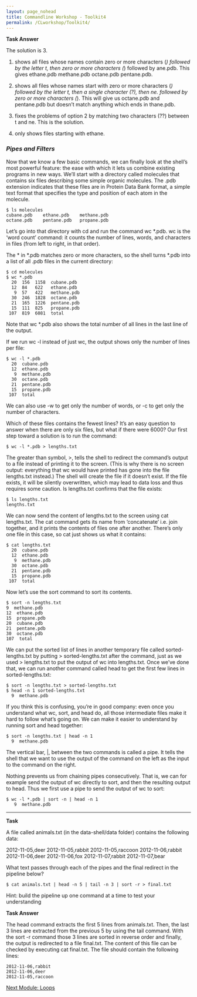 ```yaml
---
layout: page_nohead
title: Commandline Workshop - Toolkit4
permalink: /CLworkshop/Toolkit4/
---
```


__Task Answer__

The solution is 3.

1. shows all files whose names contain zero or more characters (*) followed by the letter t, then zero or more characters (*) followed by ane.pdb. This gives ethane.pdb methane.pdb octane.pdb pentane.pdb.

2. shows all files whose names start with zero or more characters (*) followed by the letter t, then a single character (?), then ne. followed by zero or more characters (*). This will give us octane.pdb and pentane.pdb but doesn’t match anything which ends in thane.pdb.

3. fixes the problems of option 2 by matching two characters (??) between t and ne. This is the solution.

4. only shows files starting with ethane.

### _Pipes and Filters_

Now that we know a few basic commands, we can finally look at the shell’s most powerful feature: the ease with which it lets us combine existing programs in new ways. We’ll start with a directory called molecules that contains six files describing some simple organic molecules. The .pdb extension indicates that these files are in Protein Data Bank format, a simple text format that specifies the type and position of each atom in the molecule.

```shell
$ ls molecules
cubane.pdb    ethane.pdb    methane.pdb
octane.pdb    pentane.pdb   propane.pdb
```

Let’s go into that directory with cd and run the command wc *.pdb. wc is the ‘word count’ command: it counts the number of lines, words, and characters in files (from left to right, in that order).

The * in *.pdb matches zero or more characters, so the shell turns *.pdb into a list of all .pdb files in the current directory:

```shell
$ cd molecules
$ wc *.pdb
  20  156  1158  cubane.pdb
  12  84   622   ethane.pdb
   9  57   422   methane.pdb
  30  246  1828  octane.pdb
  21  165  1226  pentane.pdb
  15  111  825   propane.pdb
 107  819  6081  total
```
Note that wc *.pdb also shows the total number of all lines in the last line of the output.

If we run wc -l instead of just wc, the output shows only the number of lines per file:

```shell
$ wc -l *.pdb
  20  cubane.pdb
  12  ethane.pdb
   9  methane.pdb
  30  octane.pdb
  21  pentane.pdb
  15  propane.pdb
 107  total
 ```
We can also use -w to get only the number of words, or -c to get only the number of characters.
 
Which of these files contains the fewest lines? It’s an easy question to answer when there are only six files, but what if there were 6000? Our first step toward a solution is to run the command:

```shell
$ wc -l *.pdb > lengths.txt
```

The greater than symbol, >, tells the shell to redirect the command’s output to a file instead of printing it to the screen. (This is why there is no screen output: everything that wc would have printed has gone into the file lengths.txt instead.) The shell will create the file if it doesn’t exist. If the file exists, it will be silently overwritten, which may lead to data loss and thus requires some caution. ls lengths.txt confirms that the file exists:

```shell
$ ls lengths.txt
lengths.txt
```

We can now send the content of lengths.txt to the screen using cat lengths.txt. The cat command gets its name from ‘concatenate’ i.e. join together, and it prints the contents of files one after another. There’s only one file in this case, so cat just shows us what it contains:

```shell
$ cat lengths.txt
  20  cubane.pdb
  12  ethane.pdb
   9  methane.pdb
  30  octane.pdb
  21  pentane.pdb
  15  propane.pdb
 107  total
 ```
 Now let’s use the sort command to sort its contents.
 
 ```shell
$ sort -n lengths.txt
 9  methane.pdb
 12  ethane.pdb
 15  propane.pdb
 20  cubane.pdb
 21  pentane.pdb
 30  octane.pdb
107  total
```

We can put the sorted list of lines in another temporary file called sorted-lengths.txt by putting > sorted-lengths.txt after the command, just as we used > lengths.txt to put the output of wc into lengths.txt. Once we’ve done that, we can run another command called head to get the first few lines in sorted-lengths.txt:

```shell
$ sort -n lengths.txt > sorted-lengths.txt
$ head -n 1 sorted-lengths.txt
  9  methane.pdb
```

If you think this is confusing, you’re in good company: even once you understand what wc, sort, and head do, all those intermediate files make it hard to follow what’s going on. We can make it easier to understand by running sort and head together:

```shell
$ sort -n lengths.txt | head -n 1
  9  methane.pdb
```

The vertical bar, |, between the two commands is called a pipe. It tells the shell that we want to use the output of the command on the left as the input to the command on the right.

Nothing prevents us from chaining pipes consecutively. That is, we can for example send the output of wc directly to sort, and then the resulting output to head. Thus we first use a pipe to send the output of wc to sort:

```shell
$ wc -l *.pdb | sort -n | head -n 1
   9  methane.pdb
```
------

__Task__

A file called animals.txt (in the data-shell/data folder) contains the following data:

2012-11-05,deer
2012-11-05,rabbit
2012-11-05,raccoon
2012-11-06,rabbit
2012-11-06,deer
2012-11-06,fox
2012-11-07,rabbit
2012-11-07,bear

What text passes through each of the pipes and the final redirect in the pipeline below?

```shell
$ cat animals.txt | head -n 5 | tail -n 3 | sort -r > final.txt
```

Hint: build the pipeline up one command at a time to test your understanding


__Task Answer__

The head command extracts the first 5 lines from animals.txt. Then, the last 3 lines are extracted from the previous 5 by using the tail command. With the sort -r command those 3 lines are sorted in reverse order and finally, the output is redirected to a file final.txt. The content of this file can be checked by executing cat final.txt. The file should contain the following lines:

```shell
2012-11-06,rabbit
2012-11-06,deer
2012-11-05,raccoon
```


[Next Module: Loops](/CLworkshop/Toolkit5/)
